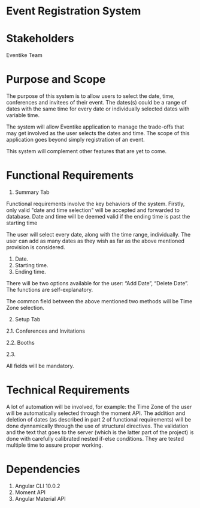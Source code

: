 # Event Registration System

# Stakeholders

Eventike Team

# Purpose and Scope

The purpose of this system is to allow users to select the date, time, conferences and invitees of their event. The dates(s) could be a range of dates with the same time for every date or individually selected dates with variable time.

The system will allow Eventike application to manage the trade-offs that may get involved as the user selects the dates and time. The scope of this application goes beyond simply registration of an event.

This system will complement other features that are yet to come.

# Functional Requirements

1. Summary Tab

Functional requirements involve the key behaviors of the system. Firstly, only valid "date and time selection" will be accepted and forwarded to database. Date and time will be deemed valid if the ending time is past the starting time

The user will select every date, along with the time range, individually. The user can add as many dates as they wish as far as the above mentioned provision is considered.
1. Date.
2. Starting time.
3. Ending time.

There will be two options available for the user: “Add Date”, “Delete Date”. The functions are self-explanatory.

The common field between the above mentioned two methods will be Time Zone selection.

2. Setup Tab

  2.1. Conferences and Invitations
  
  2.2. Booths
  
  2.3. 

All fields will be mandatory.

# Technical Requirements

A lot of automation will be involved, for example: the Time Zone of the user will be automatically selected through the moment API. The addition and deletion of dates (as described in part 2 of functional requirements) will be done dynnamically through the use of structural directives.
The validation and the text that goes to the server (which is the latter part of the project) is done with carefully calibrated nested if-else conditions. They are tested multiple time to assure proper working.

# Dependencies

1. Angular CLI 10.0.2
2. Moment API
3. Angular Material API
